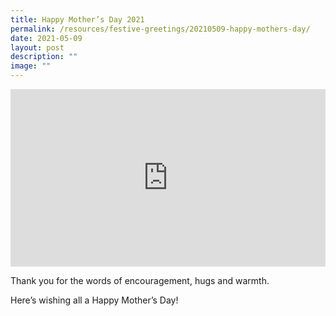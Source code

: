 ```yaml
---
title: Happy Mother’s Day 2021
permalink: /resources/festive-greetings/20210509-happy-mothers-day/
date: 2021-05-09
layout: post
description: ""
image: ""
---
```

<iframe allow="autoplay; clipboard-write; encrypted-media; picture-in-picture; web-share" allowfullscreen="true" frameborder="0" scrolling="no" style="aspect-ratio: 16 / 9; border: none; overflow: hidden; width: 100%; height: auto" src="https://www.facebook.com/plugins/video.php?height=336&amp;href=https%3A%2F%2Fwww.facebook.com%2Falpshealthcaresupplychain%2Fvideos%2F838854490037377%2F&amp;show_text=false&amp;width=560&amp;t=0">
</iframe>

Thank you for the words of encouragement, hugs and warmth. 

Here’s wishing all a Happy Mother’s Day!